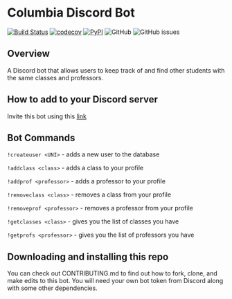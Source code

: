 # Columbia Discord Bot

[![Build Status](https://github.com/mw3071/columbia-discord-bot/workflows/Build%20Status/badge.svg?branch=main)](https://github.com/mw3071/columbia-discord-bot/actions?query=workflow%3A%22Build+Status%22)
[![codecov](https://codecov.io/gh/mw3071/columbia-discord-bot/branch/main/graph/badge.svg)](https://codecov.io/gh/mw3071/columbia-discord-bot)
[![PyPI](https://img.shields.io/pypi/v/columbia-discord-bot)](https://pypi.org/project/columbia-discord-bot)
![GitHub](https://img.shields.io/github/license/mw3071/columbia-discord-bot)
![GitHub issues](https://img.shields.io/github/issues/mw3071/columbia-discord-bot)

## Overview
A Discord bot that allows users to keep track of and find other students with the same classes and professors.

## How to add to your Discord server
Invite this bot using this [link](https://discord.com/api/oauth2/authorize?client_id=1079902946768199700&permissions=8&scope=bot) 

## Bot Commands
```!createuser <UNI>``` - adds a new user to the database

```!addclass <class>``` - adds a class to your profile

```!addprof <professor>``` - adds a professor to your profile

```!removeclass <class>``` - removes a class from your profile

```!removeprof <professor>``` - removes a professor from your profile

```!getclasses <class>``` - gives you the list of classes you have

```!getprofs <professor>``` - gives you the list of professors you have

## Downloading and installing this repo
You can check out CONTRIBUTING.md to find out how to fork, clone, and make edits to this bot. You will need your own bot token from Discord along with some other dependencies.
